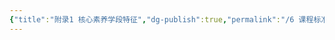 ```yaml
---
{"title":"附录1 核心素养学段特征","dg-publish":true,"permalink":"/6 课程标准/英语课标/7-1 核心素养学段特征/","dgPassFrontmatter":true,"noteIcon":""}
---
```

